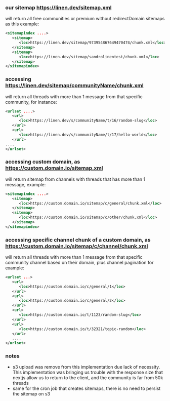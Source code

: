 ### our sitemap https://linen.dev/sitemap.xml

will return all free communities or premium without redirectDomain sitemaps as this example:

```xml
<sitemapindex ....>
   <sitemap>
      <loc>https://linen.dev/sitemap/973954867649470474/chunk.xml</loc>
   </sitemap>
   <sitemap>
      <loc>https://linen.dev/sitemap/sandrolinentest/chunk.xml</loc>
   </sitemap>
</sitemapindex>
```

### accessing https://linen.dev/sitemap/communityName/chunk.xml

will return all threads with more than 1 message from that specific community, for instance:

```xml
<urlset ....>
   <url>
      <loc>https://linen.dev/s/communityName/t/16/random-slug</loc>
   </url>
   <url>
      <loc>https://linen.dev/s/communityName/t/17/hello-world</loc>
   </url>
....
</urlset>
```

### accessing custom domain, as https://custom.domain.io/sitemap.xml

will return sitemap from channels with threads that has more than 1 message, example:

```xml
<sitemapindex ....>
   <sitemap>
      <loc>https://custom.domain.io/sitemap/c/general/chunk.xml</loc>
   </sitemap>
   <sitemap>
      <loc>https://custom.domain.io/sitemap/c/other/chunk.xml</loc>
   </sitemap>
</sitemapindex>
```

### accessing specific channel chunk of a custom domain, as https://custom.domain.io/sitemap/c/channel/chunk.xml

will return all threads with more than 1 message from that specific community channel based on their domain, plus channel pagination for example:

```xml
<urlset ...>
   <url>
      <loc>https://custom.domain.io/c/general/1</loc>
   </url>
   <url>
      <loc>https://custom.domain.io/c/general/2</loc>
   </url>
   <url>
      <loc>https://custom.domain.io/t/1123/random-slug</loc>
   </url>
   <url>
      <loc>https://custom.domain.io/t/32321/topic-random</loc>
   </url>
   ....
</urlset>
```

### notes

- s3 upload was remove from this implementation due lack of necessity. This implementation was bringing us trouble with the response size that nextjs allow us to return to the client, and the community is far from 50k threads
- same for the cron job that creates sitemaps, there is no need to persist the sitemap on s3
